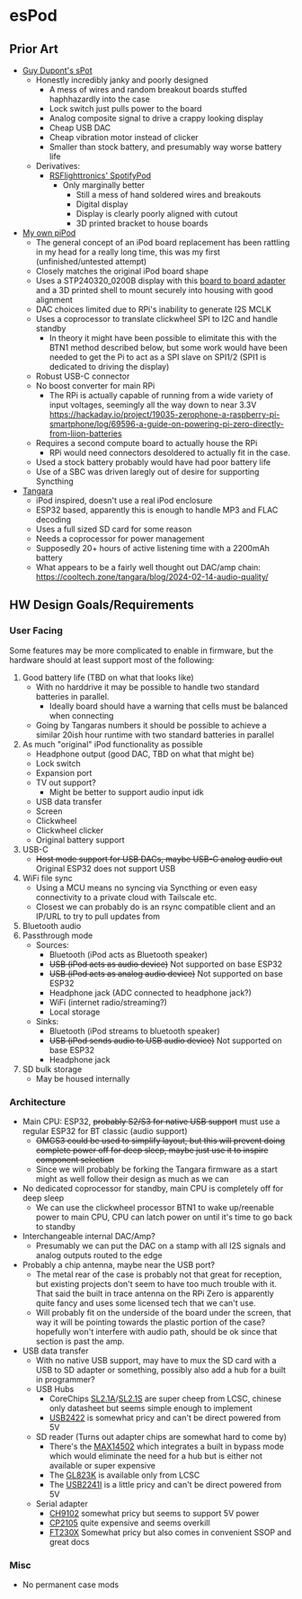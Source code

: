# esPod

## Prior Art

- [Guy Dupont's sPot](https://www.youtube.com/watch?v=ZxdhG1OhVng)
    - Honestly incredibly janky and poorly designed
        - A mess of wires and random breakout boards stuffed haphhazardly into the case
        - Lock switch just pulls power to the board
        - Analog composite signal to drive a crappy looking display
        - Cheap USB DAC
        - Cheap vibration motor instead of clicker
        - Smaller than stock battery, and presumably way worse battery life
    - Derivatives:
        - [RSFlighttronics' SpotifyPod](https://rsflightronics.com/spotifypod)
            - Only marginally better
                - Still a mess of hand soldered wires and breakouts
                - Digital display
                - Display is clearly poorly aligned with cutout
                - 3D printed bracket to house boards
- [My own piPod](https://github.com/Gigahawk/pipod_hw)
    - The general concept of an iPod board replacement has been rattling in my head for a really long time, this was my first (unfinished/untested attempt)
    - Closely matches the original iPod board shape
    - Uses a STP240320_0200B display with this [board to board adapter](https://github.com/Gigahawk/STP240320_0200B_b2b) and a 3D printed shell to mount securely into housing with good alignment
    - DAC choices limited due to RPi's inability to generate I2S MCLK
    - Uses a coprocessor to translate clickwheel SPI to I2C and handle standby
        - In theory it might have been possible to elimitate this with the BTN1 method described below, but some work would have been needed to get the Pi to act as a SPI slave on SPI1/2 (SPI1 is dedicated to driving the display)
    - Robust USB-C connector
    - No boost converter for main RPi
        - The RPi is actually capable of running from a wide variety of input voltages, seemingly all the way down to near 3.3V https://hackaday.io/project/19035-zerophone-a-raspberry-pi-smartphone/log/69596-a-guide-on-powering-pi-zero-directly-from-liion-batteries
    - Requires a second compute board to actually house the RPi
        - RPi would need connectors desoldered to actually fit in the case.
    - Used a stock battery probably would have had poor battery life
    - Use of a SBC was driven laregly out of desire for supporting Syncthing
- [Tangara](https://cooltech.zone/tangara/)
    - iPod inspired, doesn't use a real iPod enclosure
    - ESP32 based, apparently this is enough to handle MP3 and FLAC decoding
    - Uses a full sized SD card for some reason
    - Needs a coprocessor for power management
    - Supposedly 20+ hours of active listening time with a 2200mAh battery
    - What appears to be a fairly well thought out DAC/amp chain: https://cooltech.zone/tangara/blog/2024-02-14-audio-quality/


## HW Design Goals/Requirements


### User Facing

Some features may be more complicated to enable in firmware, but the hardware should at least support most of the following:

1. Good battery life (TBD on what that looks like)
    - With no harddrive it may be possible to handle two standard batteries in parallel.
        - Ideally board should have a warning that cells must be balanced when connecting
    - Going by Tangaras numbers it should be possible to achieve a similar 20ish hour runtime with two standard batteries in parallel
2. As much "original" iPod functionality as possible
    - Headphone output (good DAC, TBD on what that might be)
    - Lock switch
    - Expansion port
    - TV out support?
        - Might be better to support audio input idk
    - USB data transfer
    - Screen
    - Clickwheel
    - Clickwheel clicker
    - Original battery support
3. USB-C
    - ~~Host mode support for USB DACs, maybe USB-C analog audio out~~ Original ESP32 does not support USB
4. WiFi file sync
    - Using a MCU means no syncing via Syncthing or even easy connectivity to a private cloud with Tailscale etc.
    - Closest we can probably do is an rsync compatible client and an IP/URL to try to pull updates from
5. Bluetooth audio
6. Passthrough mode
    - Sources:
        - Bluetooth (iPod acts as Bluetooth speaker)
        - ~~USB (iPod acts as audio device)~~ Not supported on base ESP32
        - ~~USB (iPod acts as analog audio device)~~ Not supported on base ESP32
        - Headphone jack (ADC connected to headphone jack?)
        - WiFi (internet radio/streaming?)
        - Local storage
    - Sinks:
        - Bluetooth (iPod streams to bluetooth speaker)
        - ~~USB (iPod sends audio to USB audio device)~~ Not supported on base ESP32
        - Headphone jack
7. SD bulk storage
    - May be housed internally


### Architecture

- Main CPU: ESP32, ~~probably S2/S3 for native USB support~~ must use a regular ESP32 for BT classic (audio support)
    - ~~OMGS3 could be used to simplify layout, but this will prevent doing complete power off for deep sleep, maybe just use it to inspire component selection~~
    - Since we will probably be forking the Tangara firmware as a start might as well follow their design as much as we can
- No dedicated coprocessor for standby, main CPU is completely off for deep sleep
    - We can use the clickwheel processor BTN1 to wake up/reenable power to main CPU, CPU can latch power on until it's time to go back to standby
- Interchangeable internal DAC/Amp?
    - Presumably we can put the DAC on a stamp with all I2S signals and analog outputs routed to the edge
- Probably a chip antenna, maybe near the USB port?
    - The metal rear of the case is probably not that great for reception, but existing projects don't seem to have too much trouble with it. That said the built in trace antenna on the RPi Zero is apparently quite fancy and uses some licensed tech that we can't use.
    - Will probably fit on the underside of the board under the screen, that way it will be pointing towards the plastic portion of the case? hopefully won't interfere with audio path, should be ok since that section is past the amp.
- USB data transfer
    - With no native USB support, may have to mux the SD card with a USB to SD adapter or something, possibly also add a hub for a built in programmer?
    - USB Hubs
        - CoreChips [SL2.1A](https://lcsc.com/product-detail/USB-HUB-Controllers_CoreChips-SL2-1A_C192893.html)/[SL2.1S](https://lcsc.com/product-detail/USB-HUB-Controllers_CoreChips-SL2-1s_C2684433.html) are super cheep from LCSC, chinese only datasheet but seems simple enough to implement
        - [USB2422](https://www.digikey.ca/en/products/detail/microchip-technology/USB2422-MJ/4080182) is somewhat pricy and can't be direct powered from 5V
    - SD reader (Turns out adapter chips are somewhat hard to come by)
        - There's the [MAX14502](https://www.digikey.com/en/products/detail/analog-devices-inc-maxim-integrated/MAX14502AETL/2061945) which integrates a built in bypass mode which would eliminate the need for a hub but is either not available or super expensive
        - The [GL823K](https://lcsc.com/product-detail/USB-Converters_GENESYS-GL823K-HCY04_C284879.html?s_z=h_GL823) is available only from LCSC
        - The [USB2241I](https://www.digikey.ca/en/products/detail/microchip-technology/USB2241I-AEZG-06/3873145?s=N4IgTCBcDaIKoGUBCYwBYCMBJEBdAvkA) is a little pricy and can't be direct powered from 5V
    - Serial adapter
        - [CH9102](https://lcsc.com/product-detail/USB-Converters_WCH-CH9102F_C2858418.html) somewhat pricy but seems to support 5V power
        - [CP2105](https://www.digikey.com/en/products/detail/silicon-labs/CP2105-F01-GM/2486179) quite expensive and seems overkill
        - [FT230X](https://www.mouser.ca/ProductDetail/FTDI/FT230XS-R?qs=Gp1Yz1mis3XyCLeYOseSng%3D%3D) Somewhat pricy but also comes in convenient SSOP and great docs


### Misc

- No permanent case mods
